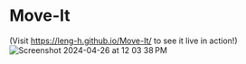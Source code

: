 # Move-It
(Visit https://leng-h.github.io/Move-It/ to see it live in action!)
![Screenshot 2024-04-26 at 12 03 38 PM](https://github.com/Leng-H/Move-It/assets/45100515/9496f5db-80ce-4a44-8786-258c046c3f0e)
